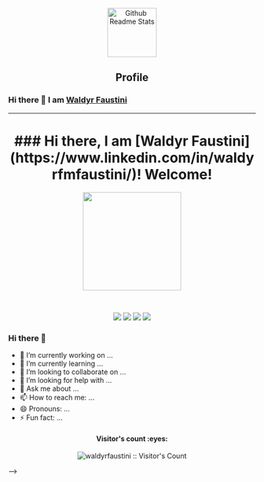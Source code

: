 
<p align="center">
 <img width="100px" src="https://res.cloudinary.com/anuraghazra/image/upload/v1594908242/logo_ccswme.svg" align="center" alt="Github Readme Stats" />
 <h2 align="center">Profile</h2>
</p>

### Hi there 👋 I am [Waldyr Faustini](https://www.linkedin.com/in/waldyrfmfaustini/)

<hr>
<h1 align="center">
### Hi there, I am [Waldyr Faustini](https://www.linkedin.com/in/waldyrfmfaustini/)! Welcome! </h1>
<p align="center">
  <img src="https://s27389.pcdn.co/wp-content/uploads/2019/08/AdobeStock_244675452.jpeg" height="200"/>
</p>
<br>

 </p>
 <p align="center">
<img src="https://img.shields.io/badge/Age-30-blue" />
  <img src="https://img.shields.io/badge/Focus-Trading/Algo%20Trading/Machine%20Learning-brightgreen" />
  <img src="https://img.shields.io/badge/Lives-New%20York%20-success" />
  <img src="https://img.shields.io/badge/Languages-Portuguese(Brasil)%20%26%20English-brightgreen" />
</p>

### Hi there 👋

- 🔭 I’m currently working on ...
- 🌱 I’m currently learning ...
- 👯 I’m looking to collaborate on ...
- 🤔 I’m looking for help with ...
- 💬 Ask me about ...
- 📫 How to reach me: ...
- 😄 Pronouns: ...
- ⚡ Fun fact: ...

<h4 align="center">Visitor's count :eyes:</h4>

<p align="center"><img src="https://profile-counter.glitch.me/{waldyrfaustini}/count.svg" alt="waldyrfaustini :: Visitor's Count" /></p>
-->
